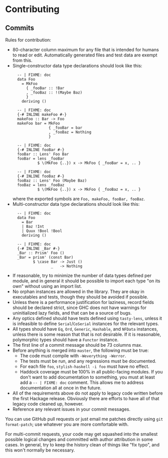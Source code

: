 # Contributing

## Commits

Rules for contribution:

- 80-character column maximum for any file that is intended for humans to read
  or edit. Automatically generated files and test data are exempt from this.
- Single-constructor data type declarations should look like this:
  ```
    -- | FIXME: doc
    data Foo
      = MkFoo
        { _fooBar :: !Bar
        , _fooBaz :: !(Maybe Baz)
        }
      deriving ()

    -- | FIXME: doc
    {-# INLINE makeFoo #-}
    makeFoo :: Bar -> Foo
    makeFoo bar = MkFoo
                  { _fooBar = bar
                  , _fooBaz = Nothing
                  }

    -- | FIXME: doc
    {-# INLINE fooBar #-}
    fooBar :: Lens' Foo Bar
    fooBar = lens _fooBar
             $ \(MkFoo {..}) x -> MkFoo { _fooBar = x, .. }

    -- | FIXME: doc
    {-# INLINE fooBaz #-}
    fooBaz :: Lens' Foo (Maybe Baz)
    fooBaz = lens _fooBaz
             $ \(MkFoo {..}) x -> MkFoo { _fooBaz = x, .. }
  ```
  where the exported symbols are `Foo, makeFoo, fooBar, fooBaz`.
- Multi-constructor data type declarations should look like this:
  ```
    -- | FIXME: doc
    data Foo
      = Bar
      | Baz !Int
      | Quux !Bool !Bool
      deriving ()

    -- | FIXME: doc
    {-# INLINE _Bar #-}
    _Bar :: Prism' Foo ()
    _Bar = prism' (const Bar)
           $ \case Bar -> Just ()
                   _   -> Nothing
  ```
- If reasonable, try to minimize the number of data types defined per module,
  and in general it should be possible to import each type "on its own" without
  using an import list.
- No orphan instances are allowed in the library. They are okay in executables
  and tests, though they should be avoided if possible.
- Unless there is a performance justification for laziness, record fields
  should be declared strict, since GHC does not have warnings for uninitialized
  lazy fields, and that can be a source of bugs.
- Any optics defined should have tests defined using `tasty-lens`, unless it is
  infeasible to define `Serial`/`CoSerial` instances for the relevant types.
- All types should have `Eq`, `Ord`, `Generic`, `Hashable`, and `NFData`
  instances, unless there is some reason that that is not desirable.
  If it is reasonable, polymorphic types should have a `Functor` instance.
- The first line of a commit message should be 73 columns max.
- Before anything is merged into `master`, the following must be true:
  - The code must compile with `-Weverything -Werror`.
  - The tests must be run, and any regressions must be documented.
  - For each file `foo`, `stylish-haskell -i foo` must have no effect.
  - Haddock coverage must be 100% in all public-facing modules.
    If you don't want to add documentation to something, you must at least add
    a `-- | FIXME: doc` comment. This allows me to address documentation all at
    once in the future.
- All of the requirements above do not apply to legacy code written before the
  first Hackage release. Obviously there are efforts to have all of that legacy
  code cleaned up, however.
- Reference any relevant issues in your commit messages.

You can use GitHub pull requests or just email me patches directly using
`git format-patch`; use whatever you are more comfortable with.

<!--
FIXME: add information

One nice aspect of submitting a pull request is that
[travis-ci.org](http://travis-ci.org) bots will automatically merge, build
and run tests against your commits, and continue as you update the request,
so you can be sure you didn't typo stuff or something before a final merge.
-->

For multi-commit requests, your code may get squashed into the smallest possible
logical changes and committed with author attribution in some cases. In general,
try to keep the history clean of things like "fix typo", and this won't normally
be necessary.
